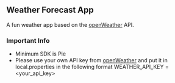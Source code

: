 ## Weather Forecast App
A fun weather app based on the [openWeather](https://openweathermap.org) API.

### Important Info
- Minimum SDK is Pie
- Please use your own API key from [openWeather](https://home.openweathermap.org/api_keys) and put it in local.properties in the following format WEATHER_API_KEY = <your_api_key> 
